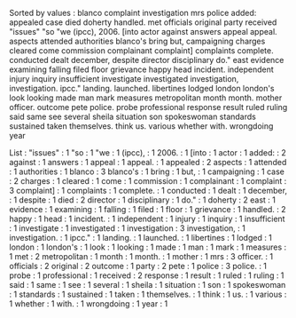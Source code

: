 Sorted by values :
blanco complaint investigation mrs police added: appealed case died doherty handled. met officials original party received "issues" "so "we (ipcc), 2006. [into actor against answers appeal appeal. aspects attended authorities blanco's bring but, campaigning charges cleared come commission complainant complaint] complaints complete. conducted dealt december, despite director disciplinary do." east evidence examining falling filed floor grievance happy head incident. independent injury inquiry insufficient investigate investigated investigation, investigation. ipcc." landing. launched. libertines lodged london london's look looking made man mark measures metropolitan month month. mother officer. outcome pete police. probe professional response result ruled ruling said same see several sheila situation son spokeswoman standards sustained taken themselves. think us. various whether with. wrongdoing year 

List :
"issues" : 1
"so : 1
"we : 1
(ipcc), : 1
2006. : 1
[into : 1
actor : 1
added: : 2
against : 1
answers : 1
appeal : 1
appeal. : 1
appealed : 2
aspects : 1
attended : 1
authorities : 1
blanco : 3
blanco's : 1
bring : 1
but, : 1
campaigning : 1
case : 2
charges : 1
cleared : 1
come : 1
commission : 1
complainant : 1
complaint : 3
complaint] : 1
complaints : 1
complete. : 1
conducted : 1
dealt : 1
december, : 1
despite : 1
died : 2
director : 1
disciplinary : 1
do." : 1
doherty : 2
east : 1
evidence : 1
examining : 1
falling : 1
filed : 1
floor : 1
grievance : 1
handled. : 2
happy : 1
head : 1
incident. : 1
independent : 1
injury : 1
inquiry : 1
insufficient : 1
investigate : 1
investigated : 1
investigation : 3
investigation, : 1
investigation. : 1
ipcc." : 1
landing. : 1
launched. : 1
libertines : 1
lodged : 1
london : 1
london's : 1
look : 1
looking : 1
made : 1
man : 1
mark : 1
measures : 1
met : 2
metropolitan : 1
month : 1
month. : 1
mother : 1
mrs : 3
officer. : 1
officials : 2
original : 2
outcome : 1
party : 2
pete : 1
police : 3
police. : 1
probe : 1
professional : 1
received : 2
response : 1
result : 1
ruled : 1
ruling : 1
said : 1
same : 1
see : 1
several : 1
sheila : 1
situation : 1
son : 1
spokeswoman : 1
standards : 1
sustained : 1
taken : 1
themselves. : 1
think : 1
us. : 1
various : 1
whether : 1
with. : 1
wrongdoing : 1
year : 1
